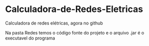 # Calculadora-de-Redes-Eletricas
Calculadora de redes elétricas, agora no github

Na pasta Redes temos o código fonte do projeto e o arquivo .jar é o executavel do programa
